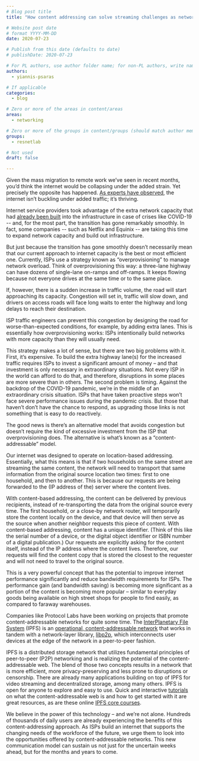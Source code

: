 ```yaml
---
# Blog post title
title: "How content addressing can solve streaming challenges as networks are overloaded"

# Website post date
# format YYYY-MM-DD
date: 2020-07-23

# Publish from this date (defaults to date)
# publishDate: 2020-07-23

# For PL authors, use author folder name; for non-PL authors, write name as in paper within ""
authors:
  - yiannis-psaras

# If applicable
categories:
  - blog

# Zero or more of the areas in content/areas
areas:
  - networking

# Zero or more of the groups in content/groups (should match author membership)
groups:
  - resnetlab

# Not used
draft: false

---
```

Given the mass migration to remote work we’ve seen in recent months, you’d think the internet would be collapsing under the added strain. Yet precisely the opposite has happened. [As experts have observed](https://www.technologyreview.com/2020/04/07/998552/why-the-coronavirus-lockdown-is-making-the-internet-better-than-ever/), the internet isn’t buckling under added traffic; it’s thriving.

Internet service providers took advantage of the extra network capacity that had [already been built](https://www.networkworld.com/article/3541357/why-didnt-covid-19-break-the-internet.html) into the infrastructure in case of crises like COVID-19 -- and, for the most part, the transition has gone remarkably smoothly. In fact, some companies -- such as Netflix and Equinix -- are taking this time to expand network capacity and build out infrastructure.

But just because the transition has gone smoothly doesn’t necessarily mean that our current approach to internet capacity is the best or most efficient one. Currently, ISPs use a strategy known as “overprovisioning” to manage network overload. Think of overprovisioning this way: a three-lane highway can have dozens of single-lane on-ramps and off-ramps. It keeps flowing because not everyone drives at the same time or to the same place.

If, however, there is a sudden increase in traffic volume, the road will start approaching its capacity. Congestion will set in, traffic will slow down, and drivers on access roads will face long waits to enter the highway and long delays to reach their destination.

ISP traffic engineers can prevent this congestion by designing the road for worse-than-expected conditions, for example, by adding extra lanes. This is essentially how overprovisioning works: ISPs intentionally build networks with more capacity than they will usually need. 

This strategy makes a lot of sense, but there are two big problems with it. First, it’s expensive. To build the extra highway lane(s) for the increased traffic requires ISPs to invest a significant amount of money – and that investment is only necessary in extraordinary situations. Not every ISP in the world can afford to do that, and therefore, disruptions in some places are more severe than in others. The second problem is timing. Against the backdrop of the COVID-19 pandemic, we’re in the middle of an extraordinary crisis situation. ISPs that have taken proactive steps won’t face severe performance issues during the pandemic crisis. But those that haven’t don’t have the chance to respond, as upgrading those links is not something that is easy to do reactively.

The good news is there’s an alternative model that avoids congestion but doesn’t require the kind of excessive investment from the ISP that overprovisioning does. The alternative is what’s known as a “content-addressable” model.

Our internet was designed to operate on location-based addressing. Essentially, what this means is that if two households on the same street are streaming the same content, the network will need to transport that same information from the original source location two times: first to one household, and then to another. This is because our requests are being forwarded to the (IP address of the) server where the content lives.

With content-based addressing, the content can be delivered by previous recipients, instead of re-transporting the data from the original source every time. The first household, or a close-by network router, will temporarily store the content locally on the device, and that device will then serve as the source when another neighbor requests this piece of content. With content-based addressing, content has a unique identifier. (Think of this like the serial number of a device, or the digital object identifier or ISBN number of a digital publication.) Our requests are explicitly asking for the content itself, instead of the IP address where the content lives. Therefore, our requests will find the content copy that is stored the closest to the requester and will not need to travel to the original source.

This is a very powerful concept that has the potential to improve internet performance significantly and reduce bandwidth requirements for ISPs. The performance gain (and bandwidth saving) is becoming more significant as a portion of the content is becoming more popular – similar to everyday goods being available on high street shops for people to find easily, as compared to faraway warehouses.

Companies like Protocol Labs have been working on projects that promote content-addressable networks for quite some time. The [InterPlanetary File System](http://docs.ipfs.io) (IPFS) is an [operational, content-addressable network](https://www.youtube.com/watch?v=0IGzEYixJHk) that works in tandem with a network-layer library, [libp2p](http://libp2p.io), which interconnects user devices at the edge of the network in a peer-to-peer fashion.

IPFS is a distributed storage network that utilizes fundamental principles of peer-to-peer (P2P) networking and is realizing the potential of the content-addressable web. The blend of those two concepts results in a network that is more efficient, more privacy-preserving and less prone to disruptions or censorship. There are already many applications building on top of IPFS for video streaming and decentralized storage, among many others. IPFS is open for anyone to explore and easy to use. Quick and interactive [tutorials](https://proto.school/#/) on what the content-addressable web is and how to get started with it are great resources, as are these online [IPFS core courses](https://www.youtube.com/playlist?list=PLuhRWgmPaHtSsHMhjeWpfOzr8tonPaePu).

We believe in the power of this technology – and we’re not alone. Hundreds of thousands of daily users are already experiencing the benefits of this content-addressing approach. As ISPs build an internet that supports the changing needs of the workforce of the future, we urge them to look into the opportunities offered by content-addressable networks. This new communication model can sustain us not just for the uncertain weeks ahead, but for the months and years to come.
